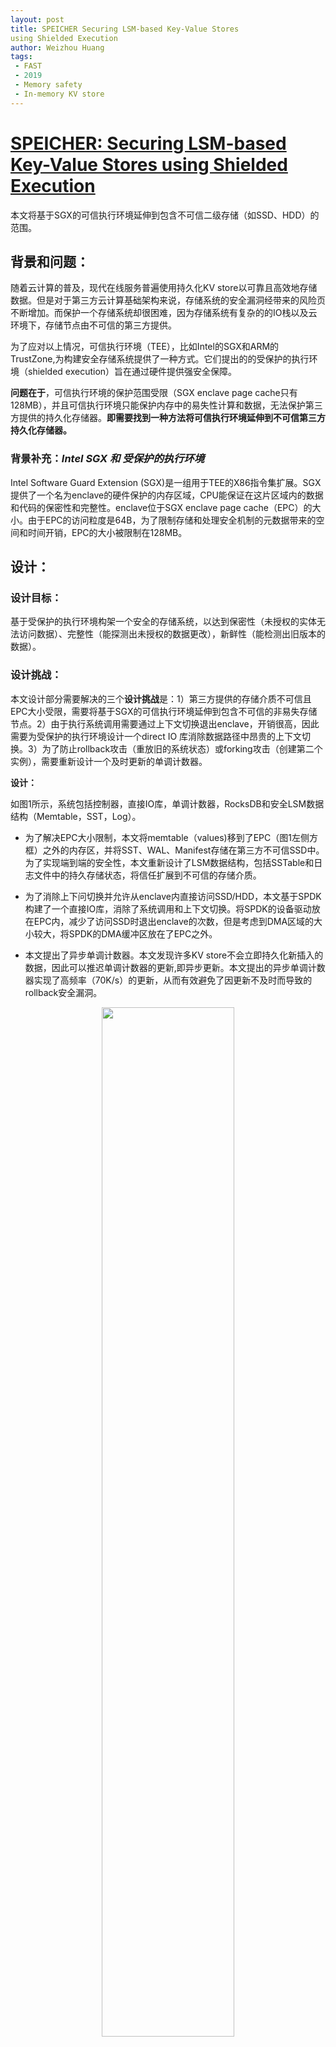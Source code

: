 ```yaml
---
layout: post
title: SPEICHER Securing LSM-based Key-Value Stores
using Shielded Execution
author: Weizhou Huang
tags:
 - FAST
 - 2019
 - Memory safety
 - In-memory KV store
---
```


# [SPEICHER: Securing LSM-based Key-Value Stores using Shielded Execution](https://www.usenix.org/system/files/fast19-bailleu.pdf)
本文将基于SGX的可信执行环境延伸到包含不可信二级存储（如SSD、HDD）的范围。

## 背景和问题：
随着云计算的普及，现代在线服务普遍使用持久化KV store以可靠且高效地存储数据。但是对于第三方云计算基础架构来说，存储系统的安全漏洞经带来的风险页不断增加。而保护一个存储系统却很困难，因为存储系统有复杂的的IO栈以及云环境下，存储节点由不可信的第三方提供。

为了应对以上情况，可信执行环境（TEE），比如Intel的SGX和ARM的 TrustZone,为构建安全存储系统提供了一种方式。它们提出的的受保护的执行环境（shielded execution）旨在通过硬件提供强安全保障。

**问题在于**，可信执行环境的保护范围受限（SGX enclave page cache只有128MB），并且可信执行环境只能保护内存中的易失性计算和数据，无法保护第三方提供的持久化存储器。**即需要找到一种方法将可信执行环境延伸到不可信第三方持久化存储器。**

### 背景补充：*Intel SGX 和 受保护的执行环境*
Intel Software Guard Extension (SGX)是一组用于TEE的X86指令集扩展。SGX提供了一个名为enclave的硬件保护的内存区域，CPU能保证在这片区域内的数据和代码的保密性和完整性。enclave位于SGX enclave page cache（EPC）的大小。由于EPC的访问粒度是64B，为了限制存储和处理安全机制的元数据带来的空间和时间开销，EPC的大小被限制在128MB。


## 设计：
### 设计目标：
基于受保护的执行环境构架一个安全的存储系统，以达到保密性（未授权的实体无法访问数据）、完整性（能探测出未授权的数据更改），新鲜性（能检测出旧版本的数据）。

### 设计挑战：
本文设计部分需要解决的三个**设计挑战**是：1）第三方提供的存储介质不可信且EPC大小受限，需要将基于SGX的可信执行环境延伸到包含不可信的非易失存储节点。2）由于执行系统调用需要通过上下文切换退出enclave，开销很高，因此需要为受保护的执行环境设计一个direct IO 库消除数据路径中昂贵的上下文切换。3）为了防止rollback攻击（重放旧的系统状态）或forking攻击（创建第二个实例），需要重新设计一个及时更新的单调计数器。

**设计：**


如图1所示，系统包括控制器，直接IO库，单调计数器，RocksDB和安全LSM数据结构（Memtable，SST，Log）。


- 为了解决EPC大小限制，本文将memtable（values)移到了EPC（图1左侧方框）之外的内存区，并将SST、WAL、Manifest存储在第三方不可信SSD中。为了实现端到端的安全性，本文重新设计了LSM数据结构，包括SSTable和日志文件中的持久存储状态，将信任扩展到不可信的存储介质。


- 为了消除上下问切换并允许从enclave内直接访问SSD/HDD，本文基于SPDK构建了一个直接IO库，消除了系统调用和上下文切换。将SPDK的设备驱动放在EPC内，减少了访问SSD时退出enclave的次数，但是考虑到DMA区域的大小较大，将SPDK的DMA缓冲区放在了EPC之外。

- 本文提出了异步单调计数器。本文发现许多KV store不会立即持久化新插入的数据，因此可以推迟单调计数器的更新,即异步更新。本文提出的异步单调计数器实现了高频率（70K/s）的更新，从而有效避免了因更新不及时而导致的rollback安全漏洞。
  






<center>

<img src="../images/SPEICHER-图1.png" width="65%" height="65%" />

图 1  SPEICHER 概览
</center>




## 实验：
本文基于[SCONE](https://www.usenix.org/system/files/conference/osdi16/osdi16-arnautov.pdf)受保护执行环境框架和RocksDB实现